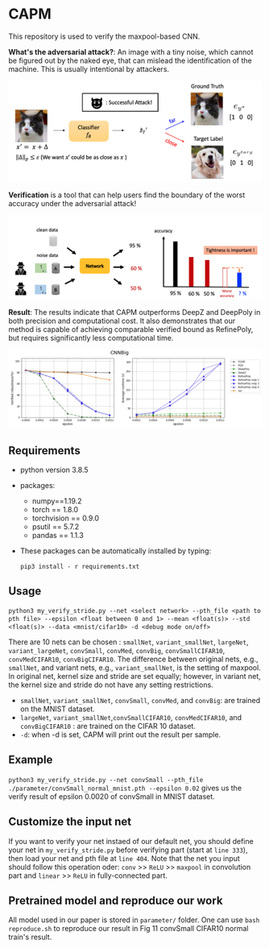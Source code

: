 # CAPM
This repository is used to verify the maxpool-based CNN.

**What's the adversarial attack?**: An image with a tiny noise, which cannot be figured out by the naked eye, that can mislead the identification of the machine. This is usually intentional by attackers.

![image](https://github.com/jiahaubai/CAPM/blob/main/images/attck.png)

**Verification** is a tool that can help users find the boundary of the worst accuracy under the adversarial attack!

![image](https://github.com/jiahaubai/CAPM/blob/main/images/verification.png)

**Result**: The results indicate that CAPM  outperforms DeepZ and DeepPoly in both precision and computational cost. It also demonstrates that our method is capable of achieving comparable verified bound as RefinePoly, but requires significantly less computational time.

![image](https://github.com/jiahaubai/CAPM/blob/main/images/CNN_big.png)

## Requirements

* python version 3.8.5
* packages:
  * numpy==1.19.2
  * torch == 1.8.0
  * torchvision == 0.9.0
  * psutil == 5.7.2
  * pandas == 1.1.3
  
* These packages can be automatically installed by typing: 
  ```
  pip3 install - r requirements.txt
  ```

## Usage
  ```
  python3 my_verify_stride.py --net <select network> --pth_file <path to pth file> --epsilon <float between 0 and 1> --mean <float(s)> --std <float(s)> --data <mnist/cifar10> -d <debug mode on/off>
  ```
  There are 10 nets can be chosen : `smallNet`, `variant_smallNet`, `largeNet`, `variant_largeNet`, `convSmall`, `convMed`, `convBig`, `convSmallCIFAR10`, `convMedCIFAR10`, `convBigCIFAR10`. The difference between original nets, e.g., `smallNet`, and variant nets, e.g., `variant_smallNet`, is the setting of maxpool. In original net, kernel size and stride are set equally; however, in variant net, the kernel size and stride do not have any setting restrictions.
  
  * `smallNet`, `variant_smallNet`, `convSmall`, `convMed`, and `convBig`: are trained on the MNIST dataset.
  * `largeNet`,  `variant_smallNet`,`convSmallCIFAR10`, `convMedCIFAR10`, and `convBigCIFAR10` : are trained on the CIFAR 10 dataset.
  * `-d`: when -d is set, CAPM will print out the result per sample. 

## Example
`python3 my_verify_stride.py --net convSmall --pth_file ./parameter/convSmall_normal_mnist.pth --epsilon 0.02` gives us the verify result of epsilon 0.0020 of convSmall in MNIST dataset.

## Customize the input net

If you want to verify your net instaed of our default net, you should define your net in ```my_verify_stride.py``` before verifying part (start at ```line 333```), then load your net and pth file at `line 404`. Note that the net you input should follow this operation oder: ```conv``` >> ```ReLU``` >> ```maxpool``` in convolution part and ```linear``` >> ```ReLU``` in fully-connected part.

## Pretrained model and reproduce our work
All model used in our paper is stored in `parameter/` folder. One can use `bash reproduce.sh` to reproduce our result in Fig 11 convSmall CIFAR10 normal train's result.
